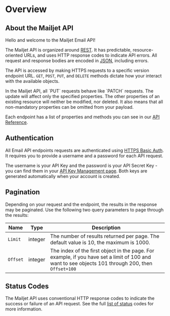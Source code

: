 # Overview

## About the Mailjet API

Hello and welcome to the Mailjet Email API!

The Mailjet API is organized around [REST](http://en.wikipedia.org/wiki/Representational_State_Transfer). It has predictable, resource-oriented URLs, and uses HTTP response codes to indicate API errors. All request and response bodies are encoded in [JSON](http://www.json.org/), including errors.

The API is accessed by making HTTPS requests to a specific version endpoint URL. `GET`, `POST`, `PUT`, and `DELETE` methods dictate how your interact with the available objects.

<aside class="notice">
In the Mailjet API, all `PUT` requests behave like `PATCH` requests. The update will affect only the specified properties. The other properties of an existing resource will neither be modified, nor deleted. It also means that all non-mandatory properties can be omitted from your payload.
</aside>

Each endpoint has a list of properties and methods you can see in our [API Reference](https://dev.mailjet.com/reference/).

## Authentication

All Email API endpoints requests are authenticated using [HTTPS Basic Auth](https://en.wikipedia.org/wiki/Basic_access_authentication). It requires you to provide a username and a password for each API request.

The username is your API Key and the password is your API Secret Key - you can find them in your [API Key Management page](https://app.mailjet.com/account/api_keys). Both keys are generated automatically when your account is created.

## Pagination

Depending on your request and the endpoint, the results in the response may be paginated. Use the following two query parameters to page through the results:


| Name | Type | Description |
| --- | --- | --- |
| `Limit` | integer | The number of results returned per page. The default value is 10, the maximum is 1000. |
| `Offset` | integer | The index of the first object in the page. For example, if you have set a limit of 100 and want to see objects 101 through 200, then `Offset=100` |

## Status Codes

The Mailjet API uses conventional HTTP response codes to indicate the success or failure of an API request. See the full [list of status](https://dev.mailjet.com/reference/overview/errors/) codes for more information.
